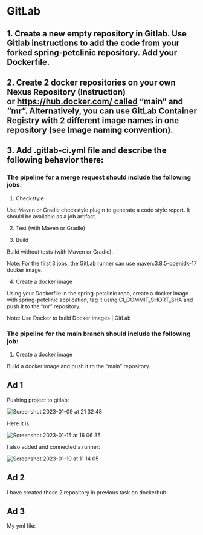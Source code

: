 # GitLab


## 1. Create a new empty repository in Gitlab. Use Gitlab instructions to add the code from your forked spring-petclinic repository. Add your Dockerfile.

## 2. Create 2 docker repositories on your own Nexus Repository (Instruction) or https://hub.docker.com/ called “main” and “mr”. Alternatively, you can use GitLab Container Registry with 2 different image names in one repository (see Image naming convention).

## 3. Add .gitlab-ci.yml file and describe the following behavior there:

### The pipeline for a merge request should include the following jobs:

1. Checkstyle

Use Maven or Gradle checkstyle plugin to generate a code style report. It should be available as a job artifact.

2. Test (with Maven or Gradle)

3. Build

Build without tests (with Maven or Gradle).

Note: For the first 3 jobs, the GitLab runner can use maven:3.8.5-openjdk-17 docker image.

4. Create a docker image

Using your Dockerfile in the spring-petclinic repo, create a docker image with spring-petclinic application,  tag it using CI_COMMIT_SHORT_SHA and push it to the “mr” repository.

Note: Use Docker to build Docker images | GitLab 

### The pipeline for the main branch should include the following job:

1. Create a docker image

Build a docker image and push it to the “main” repository.


## Ad 1

Pushing project to gitlab:

![Screenshot 2023-01-09 at 21 32 48](https://user-images.githubusercontent.com/114099418/211403862-8d79ccb2-af46-41cb-b4cd-e798ac69f593.png)

Here it is:

![Screenshot 2023-01-15 at 16 06 35](https://user-images.githubusercontent.com/114099418/212549387-4c739b6a-db9b-494c-ae4d-a5367687de2b.png)


I also added and connected a runner:

![Screenshot 2023-01-10 at 11 14 05](https://user-images.githubusercontent.com/114099418/212548878-6a2b2a65-2e74-413b-bd08-a89c0873f59f.png)


## Ad 2

I have created those 2 repository in previous task on dockerhub

## Ad 3

My yml file:



